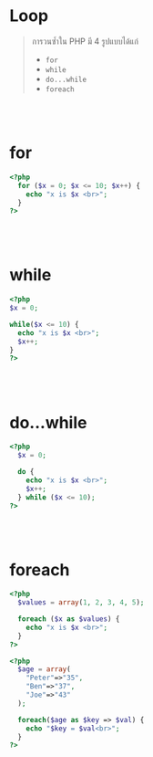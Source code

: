 # Loop

> การวนซ้ำใน PHP มี 4 รูปแบบได้แก่
>
> - `for`
> - `while`
> - `do...while`
> - `foreach`

<br><br>

# for

```php
<?php
  for ($x = 0; $x <= 10; $x++) {
    echo "x is $x <br>";
  }
?>
```

<br><br>

# while

```php
<?php
$x = 0;

while($x <= 10) {
  echo "x is $x <br>";
  $x++;
}
?>
```

<br><br>

# do...while

```php
<?php
  $x = 0;

  do {
    echo "x is $x <br>";
    $x++;
  } while ($x <= 10);
?>
```

<br><br>

# foreach

```php
<?php
  $values = array(1, 2, 3, 4, 5);

  foreach ($x as $values) {
    echo "x is $x <br>";
  }
?>
```

```php
<?php
  $age = array(
    "Peter"=>"35",
    "Ben"=>"37",
    "Joe"=>"43"
  );

  foreach($age as $key => $val) {
    echo "$key = $val<br>";
  }
?>
```
